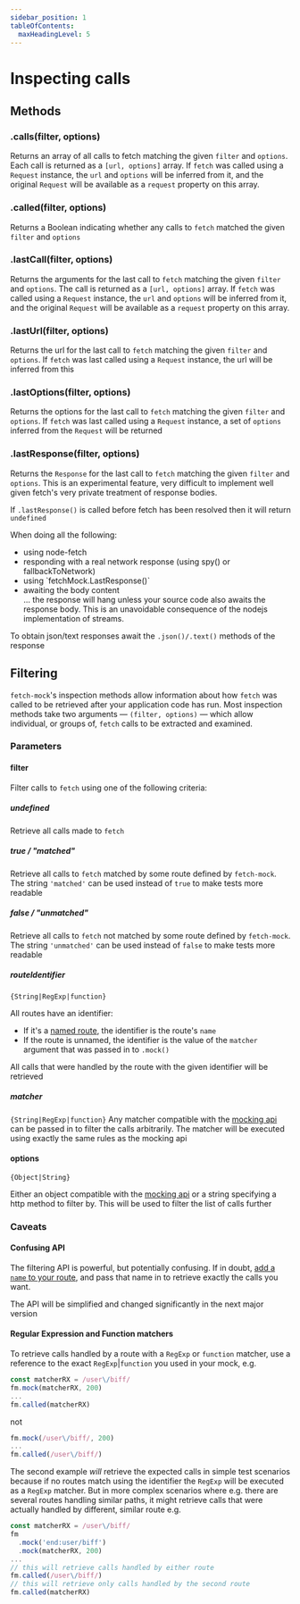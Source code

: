 ```yaml
---
sidebar_position: 1
tableOfContents:
  maxHeadingLevel: 5
---
```


# Inspecting calls

## Methods

### .calls(filter, options)

Returns an array of all calls to fetch matching the given `filter` and `options`. Each call is returned as a `[url, options]` array. If `fetch` was called using a `Request` instance, the `url` and `options` will be inferred from it, and the original `Request` will be available as a `request` property on this array.

### .called(filter, options)

Returns a Boolean indicating whether any calls to `fetch` matched the given `filter` and `options`

### .lastCall(filter, options)

Returns the arguments for the last call to `fetch` matching the given `filter` and `options`. The call is returned as a `[url, options]` array. If `fetch` was called using a `Request` instance, the `url` and `options` will be inferred from it, and the original `Request` will be available as a `request` property on this array.

### .lastUrl(filter, options)

Returns the url for the last call to `fetch` matching the given `filter` and `options`. If `fetch` was last called using a `Request` instance, the url will be inferred from this

### .lastOptions(filter, options)

Returns the options for the last call to `fetch` matching the given `filter` and `options`. If `fetch` was last called using a `Request` instance, a set of `options` inferred from the `Request` will be returned

### .lastResponse(filter, options)

Returns the `Response` for the last call to `fetch` matching the given `filter` and `options`. This is an experimental feature, very difficult to implement well given fetch's very private treatment of response bodies.

If `.lastResponse()` is called before fetch has been resolved then it will return `undefined`

When doing all the following:

- using node-fetch
- responding with a real network response (using spy() or fallbackToNetwork)
- using \`fetchMock.LastResponse()\`
- awaiting the body content  
  ... the response will hang unless your source code also awaits the response body.
  This is an unavoidable consequence of the nodejs implementation of streams.

To obtain json/text responses await the `.json()/.text()` methods of the response

## Filtering

`fetch-mock`'s inspection methods allow information about how `fetch` was called to be retrieved after your application code has run. Most inspection methods take two arguments — `(filter, options)` — which allow individual, or groups of, `fetch` calls to be extracted and examined.

### Parameters

#### filter

Filter calls to `fetch` using one of the following criteria:

##### undefined

Retrieve all calls made to `fetch`

##### true / "matched"

Retrieve all calls to `fetch` matched by some route defined by `fetch-mock`. The string `'matched'` can be used instead of `true` to make tests more readable

##### false / "unmatched"

Retrieve all calls to `fetch` not matched by some route defined by `fetch-mock`. The string `'unmatched'` can be used instead of `false` to make tests more readable

##### routeIdentifier

`{String|RegExp|function}`

All routes have an identifier:

- If it's a [named route](/fetch-mock/docs/legacy-api/API/Mocking/Parameters/options), the identifier is the route's `name`
- If the route is unnamed, the identifier is the value of the `matcher` argument that was passed in to `.mock()`

All calls that were handled by the route with the given identifier will be retrieved

##### matcher

`{String|RegExp|function}`
Any matcher compatible with the [mocking api](/fetch-mock/docs/legacy-api/API/Mocking/Parameters/matcher) can be passed in to filter the calls arbitrarily. The matcher will be executed using exactly the same rules as the mocking api

#### options

`{Object|String}`

Either an object compatible with the [mocking api](/fetch-mock/docs/legacy-api/API/Mocking/Parameters/options) or a string specifying a http method to filter by. This will be used to filter the list of calls further

### Caveats

#### Confusing API

The filtering API is powerful, but potentially confusing. If in doubt, [add a `name` to your route](/fetch-mock/docs/legacy-api/API/Mocking/Parameters/options), and pass that name in to retrieve exactly the calls you want.

The API will be simplified and changed significantly in the next major version

#### Regular Expression and Function matchers

To retrieve calls handled by a route with a `RegExp` or `function` matcher, use a reference to the exact `RegExp`|`function` you used in your mock, e.g.

```javascript
const matcherRX = /user\/biff/
fm.mock(matcherRX, 200)
...
fm.called(matcherRX)
```

not

```javascript
fm.mock(/user\/biff/, 200)
...
fm.called(/user\/biff/)
```

The second example _will_ retrieve the expected calls in simple test scenarios because if no routes match using the identifier the `RegExp` will be executed as a `RegExp` matcher. But in more complex scenarios where e.g. there are several routes handling similar paths, it might retrieve calls that were actually handled by different, similar route e.g.

```javascript
const matcherRX = /user\/biff/
fm
  .mock('end:user/biff')
  .mock(matcherRX, 200)
...
// this will retrieve calls handled by either route
fm.called(/user\/biff/)
// this will retrieve only calls handled by the second route
fm.called(matcherRX)
```
